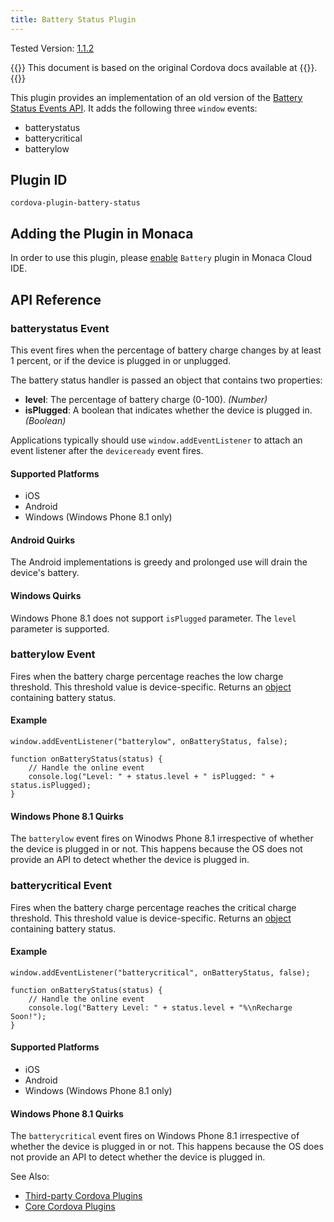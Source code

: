 ```yaml
---
title: Battery Status Plugin
---
```


Tested Version:
[1.1.2](https://github.com/apache/cordova-plugin-battery-status/releases/tag/1.1.2)

{{<note>}}
This document is based on the original Cordova docs available at {{<link title="Cordova Docs" href="https://github.com/apache/cordova-plugin-battery-status">}}.
{{</note>}}


This plugin provides an implementation of an old version of the [Battery
Status Events
API](http://www.w3.org/TR/2011/WD-battery-status-20110915/). It adds the
following three `window` events:

-   batterystatus
-   batterycritical
-   batterylow

Plugin ID
---------

    cordova-plugin-battery-status

Adding the Plugin in Monaca
---------------------------

In order to use this plugin, please [enable](/en/products_guide/monaca_ide/dependencies/cordova_plugin/#add-plugins)
`Battery` plugin in Monaca Cloud IDE.

API Reference
-------------

### batterystatus Event

This event fires when the percentage of battery charge changes by at
least 1 percent, or if the device is plugged in or unplugged.

The battery status handler is passed an object that contains two
properties:

-   **level**: The percentage of battery charge (0-100). *(Number)*
-   **isPlugged**: A boolean that indicates whether the device is
    plugged in. *(Boolean)*

Applications typically should use `window.addEventListener` to attach an
event listener after the `deviceready` event fires.

#### Supported Platforms

-   iOS
-   Android
-   Windows (Windows Phone 8.1 only)

#### Android Quirks

<div class="admonition warning">

The Android implementations is greedy and prolonged use will drain the
device's battery.

</div>

#### Windows Quirks

Windows Phone 8.1 does not support `isPlugged` parameter. The `level`
parameter is supported.

### batterylow Event

Fires when the battery charge percentage reaches the low charge
threshold. This threshold value is device-specific. Returns an
[object](#status-object) containing battery status.

#### Example

    window.addEventListener("batterylow", onBatteryStatus, false);

    function onBatteryStatus(status) {
        // Handle the online event
        console.log("Level: " + status.level + " isPlugged: " + status.isPlugged);
    }

#### Windows Phone 8.1 Quirks

The `batterylow` event fires on Winodws Phone 8.1 irrespective of
whether the device is plugged in or not. This happens because the OS
does not provide an API to detect whether the device is plugged in.

### batterycritical Event

Fires when the battery charge percentage reaches the critical charge
threshold. This threshold value is device-specific. Returns an
[object](#status-object) containing battery status.

#### Example

    window.addEventListener("batterycritical", onBatteryStatus, false);

    function onBatteryStatus(status) {
        // Handle the online event
        console.log("Battery Level: " + status.level + "%\nRecharge Soon!");
    }

#### Supported Platforms

-   iOS
-   Android
-   Windows (Windows Phone 8.1 only)

#### Windows Phone 8.1 Quirks

The `batterycritical` event fires on Windows Phone 8.1 irrespective of
whether the device is plugged in or not. This happens because the OS
does not provide an API to detect whether the device is plugged in.

See Also:

- [Third-party Cordova Plugins](../../third_party_phonegap)
- [Core Cordova Plugins](../../cordova_6.5)
